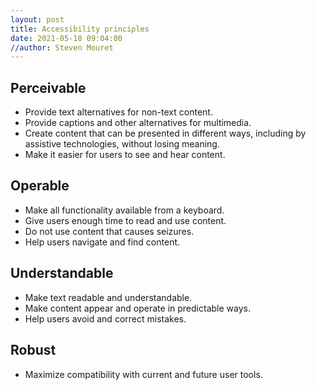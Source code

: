 ```yaml
---
layout: post
title: Accessibility principles
date: 2021-05-18 09:04:00
//author: Steven Mouret
---
```


## Perceivable
* Provide text alternatives for non-text content.
* Provide captions and other alternatives for multimedia.
* Create content that can be presented in different ways, including by assistive technologies, without losing meaning.
* Make it easier for users to see and hear content.

## Operable
* Make all functionality available from a keyboard.
* Give users enough time to read and use content.
* Do not use content that causes seizures.
* Help users navigate and find content.

## Understandable
* Make text readable and understandable.
* Make content appear and operate in predictable ways.
* Help users avoid and correct mistakes.

## Robust
* Maximize compatibility with current and future user tools.


